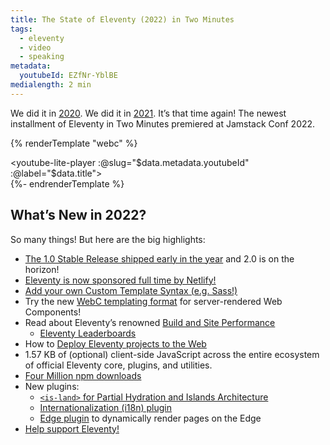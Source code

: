 ```yaml
---
title: The State of Eleventy (2022) in Two Minutes
tags:
  - eleventy
  - video
  - speaking
metadata:
  youtubeId: EZfNr-YblBE
medialength: 2 min
---
```

We did it in [2020](/web/jamsnack/). We did it in [2021](/web/state-of-eleventy/). It’s that time again! The newest installment of Eleventy in Two Minutes premiered at Jamstack Conf 2022.

{% renderTemplate "webc" %}<div><youtube-lite-player :@slug="$data.metadata.youtubeId" :@label="$data.title"></youtube-lite-player></div>{%- endrenderTemplate %}

## What’s New in 2022?

So many things! But here are the big highlights:

* [The 1.0 Stable Release shipped early in the year](https://www.11ty.dev/blog/eleventy-one-point-oh/) and 2.0 is on the horizon!
* [Eleventy is now sponsored full time by Netlify!](https://www.11ty.dev/blog/eleventy-oss/)
* [Add your own Custom Template Syntax (e.g. Sass!)](https://www.11ty.dev/docs/languages/custom/)
* Try the new [WebC templating format](https://www.11ty.dev/docs/languages/webc/) for server-rendered Web Components!
* Read about Eleventy’s renowned [Build and Site Performance](https://www.11ty.dev/docs/performance/)
	* [Eleventy Leaderboards](https://www.11ty.dev/speedlify/)
* How to [Deploy Eleventy projects to the Web](https://www.11ty.dev/docs/deployment/)
* 1.57 KB of (optional) client-side JavaScript across the entire ecosystem of official Eleventy core, plugins, and utilities.
* [Four Million npm downloads](https://www.11ty.dev/blog/four-million/)
* New plugins:
	* [`<is-land>` for Partial Hydration and Islands Architecture](https://www.11ty.dev/docs/plugins/partial-hydration/)
	* [Internationalization (i18n) plugin](https://www.11ty.dev/docs/plugins/i18n/)
	* [Edge plugin](https://www.11ty.dev/docs/plugins/edge/) to dynamically render pages on the Edge
* [Help support Eleventy!](https://www.11ty.dev/docs/community/)